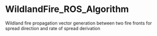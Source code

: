 # WildlandFire_ROS_Algorithm
Wildland fire propagation vector generation between two fire fronts for spread direction and rate of spread derivation
